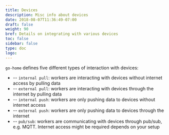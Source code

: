```yaml
---
title: Devices
description: Misc info about devices
date: 2018-08-07T11:36:49-07:00
draft: false
weight: 90
bref: Details on integrating with various devices
toc: false
sidebar: false
type: doc
logo:
---
```

`go-home` defines five different types of interaction with devices: 

* <i class="internalPull"></i> -- `internal pull`: workers are interacting with devices without internet access by pulling data
* <i class="externalPull"></i> -- `external pull`: workers are interacting with devices through the internet by pulling data
* <i class="internalPush"></i> -- `internal push`: workers are only pushing data to devices without internet access
* <i class="externalPush"></i> -- `external push`: workers are only pushing data to devices through the internet
* <i class="pubSub"></i> -- `pub/sub`: workers are communicating with devices through pub/sub, e.g. MQTT. Internet access might be required depends on your setup